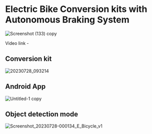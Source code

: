 # Electric Bike Conversion kits with Autonomous Braking System

![Screenshot (133) copy](https://github.com/AD-Codex/E_Bicycle_2023/assets/126350818/78786dfc-d8b2-4ad0-adae-fcebccf3fabf)

Video link - 

## Conversion kit
![20230728_093214](https://github.com/AD-Codex/E_Bicycle_2023/assets/126350818/851be430-0587-4c3c-9653-3fe7daef63b8)


## Android App
![Untitled-1 copy](https://github.com/AD-Codex/E_Bicycle_2023/assets/126350818/0e3017bd-4d34-43f6-aac0-2fba34ecf330)


## Object detection mode
![Screenshot_20230728-000134_E_Bicycle_v1](https://github.com/AD-Codex/E_Bicycle_2023/assets/126350818/8ff7961c-41ab-4aa1-8b66-2b720e53dbd3)
